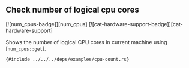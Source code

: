 ## Check number of logical cpu cores

[![num_cpus-badge]][num_cpus] [![cat-hardware-support-badge]][cat-hardware-support]

Shows the number of logical CPU cores in current machine using [`num_cpus::get`].

```rust,editable
{#include ../../../deps/examples/cpu-count.rs}
```
